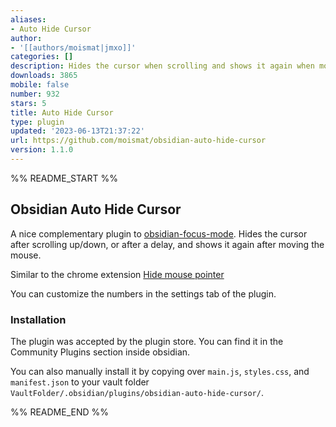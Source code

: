 ```yaml
---
aliases:
- Auto Hide Cursor
author:
- '[[authors/moismat|jmxo]]'
categories: []
description: Hides the cursor when scrolling and shows it again when moving the mouse.
downloads: 3865
mobile: false
number: 932
stars: 5
title: Auto Hide Cursor
type: plugin
updated: '2023-06-13T21:37:22'
url: https://github.com/moismat/obsidian-auto-hide-cursor
version: 1.1.0
---
```


%% README_START %%

## Obsidian Auto Hide Cursor

A nice complementary plugin to [obsidian-focus-mode](https://github.com/ryanpcmcquen/obsidian-focus-mode). Hides the cursor after scrolling up/down, or after a delay, and shows it again after moving the mouse. 

Similar to the chrome extension [Hide mouse pointer](https://chrome.google.com/webstore/detail/hide-mouse-pointer/lbbedlldjinglbnfghakndfbagkolfdf)

You can customize the numbers in the settings tab of the plugin.


### Installation

The plugin was accepted by the plugin store. You can find it in the Community Plugins section inside obsidian.

You can also manually install it by copying over `main.js`, `styles.css`, and `manifest.json` to your vault folder `VaultFolder/.obsidian/plugins/obsidian-auto-hide-cursor/`.


%% README_END %%